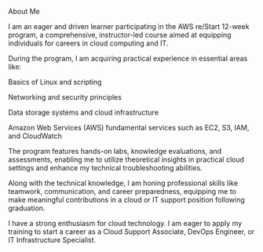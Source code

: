 About Me

I am an eager and driven learner participating in the AWS re/Start 12-week program, a comprehensive, instructor-led course aimed at equipping individuals for careers in cloud computing and IT.

During the program, I am acquiring practical experience in essential areas like:

Basics of Linux and scripting

Networking and security principles

Data storage systems and cloud infrastructure

Amazon Web Services (AWS) fundamental services such as EC2, S3, IAM, and CloudWatch

The program features hands-on labs, knowledge evaluations, and assessments, enabling me to utilize theoretical insights in practical cloud settings and enhance my technical troubleshooting abilities.

Along with the technical knowledge, I am honing professional skills like teamwork, communication, and career preparedness, equipping me to make meaningful contributions in a cloud or IT support position following graduation.

I have a strong enthusiasm for cloud technology. I am eager to apply my training to start a career as a Cloud Support Associate, DevOps Engineer, or IT Infrastructure Specialist.

